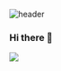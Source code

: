 ![header](https://capsule-render.vercel.app/api?type=waving&color=auto&height=300&section=header&text=YS&fontSize=90)

### Hi there 👋

<img src="https://capsule-render.vercel.app/api?type=&color=auto&height=300&section=header&text%20render&fontSize=90" />






<!--
**mkoko8855/mkoko8855** is a ✨ _special_ ✨ repository because its `README.md` (this file) appears on your GitHub profile.

Here are some ideas to get you started:

- 🔭 I’m currently working on ...
- 🌱 I’m currently learning ...
- 👯 I’m looking to collaborate on ...
- 🤔 I’m looking for help with ...
- 💬 Ask me about ...
- 📫 How to reach me: ...
- 😄 Pronouns: ...
- ⚡ Fun fact: ...
-->

